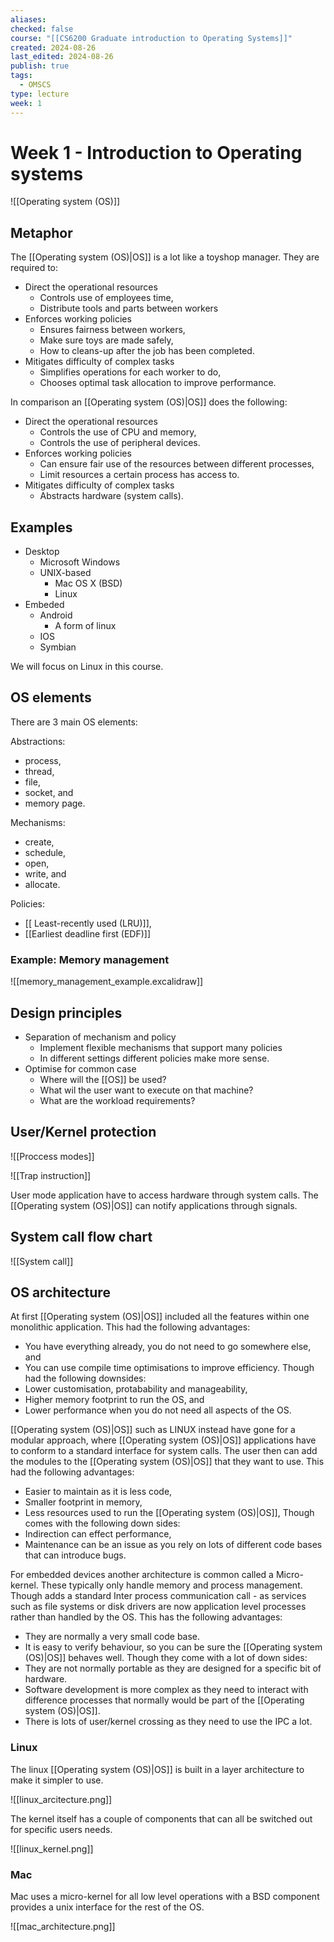 ```yaml
---
aliases: 
checked: false
course: "[[CS6200 Graduate introduction to Operating Systems]]"
created: 2024-08-26
last_edited: 2024-08-26
publish: true
tags:
  - OMSCS
type: lecture
week: 1
---
```

# Week 1 - Introduction to Operating systems

![[Operating system (OS)]]

## Metaphor

The [[Operating system (OS)|OS]] is a lot like a toyshop manager. They are required to:

- Direct the operational resources
	- Controls use of employees time,
	- Distribute tools and parts between workers
- Enforces working policies
	- Ensures fairness between workers,
	- Make sure toys are made safely,
	- How to cleans-up after the job has been completed.
- Mitigates difficulty of complex tasks
	- Simplifies operations for each worker to do,
	- Chooses optimal task allocation to improve performance.

In comparison an [[Operating system (OS)|OS]] does the following:

- Direct the operational resources
	- Controls the use of CPU and memory,
	- Controls the use of peripheral devices.
- Enforces working policies
	- Can ensure fair use of the resources between different processes,
	- Limit resources a certain process has access to.
- Mitigates difficulty of complex tasks
	- Abstracts hardware (system calls).

## Examples

- Desktop
	- Microsoft Windows
	- UNIX-based 
		- Mac OS X (BSD)
		- Linux
- Embeded
	- Android
		- A form of linux
	- IOS
	- Symbian

We will focus on Linux in this course.

## OS elements

There are 3 main OS elements:

Abstractions:
- process,
- thread,
- file,
- socket, and
- memory page.

Mechanisms:
- create,
- schedule,
- open,
- write, and
- allocate.

Policies:
- [[ Least-recently used (LRU)]],
- [[Earliest deadline first (EDF)]]

### Example: Memory management

![[memory_management_example.excalidraw]]

## Design principles

- Separation of mechanism and policy 
	- Implement flexible mechanisms that support many policies
	- In different settings different policies make more sense.
- Optimise for common case
	- Where will the [[OS]] be used?
	- What wil the user want to execute on that machine?
	- What are the workload requirements?

## User/Kernel protection

![[Proccess modes]]

![[Trap instruction]]

User mode application have to access hardware through system calls. The [[Operating system (OS)|OS]] can notify applications through signals. 

## System call flow chart

![[System call]]

## OS architecture
 
At first [[Operating system (OS)|OS]] included all the features within one monolithic application. This had the following advantages:
- You have everything already, you do not need to go somewhere else, and
- You can use compile time optimisations to improve efficiency. 
Though had the following downsides:
- Lower customisation, protabability and manageability,
- Higher memory footprint to run the OS, and
- Lower performance when you do not need all aspects of the OS.

[[Operating system (OS)|OS]] such as LINUX instead have gone for a modular approach, where [[Operating system (OS)|OS]] applications have to conform to a standard interface for system calls. The user then can add the modules to the [[Operating system (OS)|OS]] that they want to use. This had the following advantages:
- Easier to maintain as it is less code,
- Smaller footprint in memory,
- Less resources used to run the [[Operating system (OS)|OS]],
Though comes with the following down sides:
- Indirection can effect performance,
- Maintenance can be an issue as you rely on lots of different code bases that can introduce bugs.

For embedded devices another architecture is common called a Micro-kernel. These typically only handle memory and process management. Though adds a standard Inter process communication call - as services such as file systems or disk drivers are now application level processes rather than handled by the OS. This has the following advantages:
- They are normally a very small code base.
- It is easy to verify behaviour, so you can be sure the [[Operating system (OS)|OS]] behaves well.
Though they come with a lot of down sides:
- They are not normally portable as they are designed for a specific bit of hardware. 
- Software development is more complex as they need to interact with difference processes that normally would be part of the [[Operating system (OS)|OS]].
- There is lots of user/kernel crossing as they need to use the IPC a lot.

### Linux

The linux [[Operating system (OS)|OS]] is built in a layer architecture to make it simpler to use. 

![[linux_arcitecture.png]]

The kernel itself has a couple of components that can all be switched out for specific users needs.

![[linux_kernel.png]]

### Mac

Mac uses a micro-kernel for all low level operations with a BSD component provides a unix interface for the rest of the OS. 

![[mac_architecture.png]]

